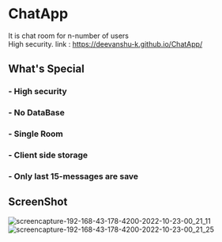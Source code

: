 # ChatApp
It is chat room for n-number of users <br>
High security.
link : https://deevanshu-k.github.io/ChatApp/

## What's Special

### - High security
### - No DataBase
### - Single Room
### - Client side storage
### - Only last 15-messages are save

## ScreenShot

![screencapture-192-168-43-178-4200-2022-10-23-00_21_11](https://user-images.githubusercontent.com/70090077/197357827-24830f8c-0da7-4259-9322-e4d3a71534b3.png)
![screencapture-192-168-43-178-4200-2022-10-23-00_21_25](https://user-images.githubusercontent.com/70090077/197357833-ccf61768-58da-4322-ad9d-2f3baee4c25f.png)
